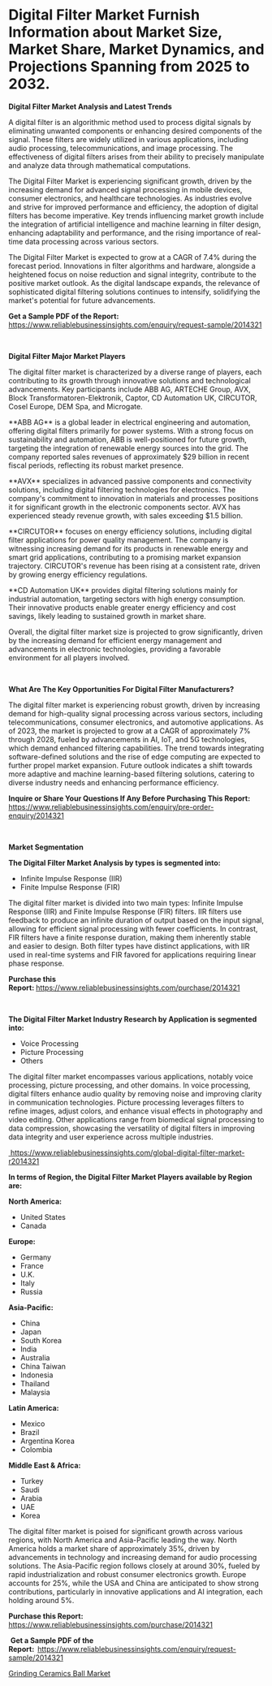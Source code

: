 <p><h1>Digital Filter Market Furnish Information about Market Size, Market Share, Market Dynamics, and Projections Spanning from 2025 to 2032.</h1></p><p><strong>Digital Filter Market Analysis and Latest Trends</strong></p>
<p><p>A digital filter is an algorithmic method used to process digital signals by eliminating unwanted components or enhancing desired components of the signal. These filters are widely utilized in various applications, including audio processing, telecommunications, and image processing. The effectiveness of digital filters arises from their ability to precisely manipulate and analyze data through mathematical computations.</p><p>The Digital Filter Market is experiencing significant growth, driven by the increasing demand for advanced signal processing in mobile devices, consumer electronics, and healthcare technologies. As industries evolve and strive for improved performance and efficiency, the adoption of digital filters has become imperative. Key trends influencing market growth include the integration of artificial intelligence and machine learning in filter design, enhancing adaptability and performance, and the rising importance of real-time data processing across various sectors.</p><p>The Digital Filter Market is expected to grow at a CAGR of 7.4% during the forecast period. Innovations in filter algorithms and hardware, alongside a heightened focus on noise reduction and signal integrity, contribute to the positive market outlook. As the digital landscape expands, the relevance of sophisticated digital filtering solutions continues to intensify, solidifying the market's potential for future advancements.</p></p>
<p><strong>Get a Sample PDF of the Report:&nbsp;</strong> <a href="https://www.reliablebusinessinsights.com/enquiry/request-sample/2014321?utm_campaign=2239&utm_medium=2&utm_source=Github&utm_content=ia&utm_term=30032025&utm_id=digital-filter">https://www.reliablebusinessinsights.com/enquiry/request-sample/2014321</a></p>
<p>&nbsp;</p>
<p><strong>Digital Filter Major Market Players</strong></p>
<p><p>The digital filter market is characterized by a diverse range of players, each contributing to its growth through innovative solutions and technological advancements. Key participants include ABB AG, ARTECHE Group, AVX, Block Transformatoren-Elektronik, Captor, CD Automation UK, CIRCUTOR, Cosel Europe, DEM Spa, and Microgate.</p><p>**ABB AG** is a global leader in electrical engineering and automation, offering digital filters primarily for power systems. With a strong focus on sustainability and automation, ABB is well-positioned for future growth, targeting the integration of renewable energy sources into the grid. The company reported sales revenues of approximately $29 billion in recent fiscal periods, reflecting its robust market presence.</p><p>**AVX** specializes in advanced passive components and connectivity solutions, including digital filtering technologies for electronics. The company's commitment to innovation in materials and processes positions it for significant growth in the electronic components sector. AVX has experienced steady revenue growth, with sales exceeding $1.5 billion.</p><p>**CIRCUTOR** focuses on energy efficiency solutions, including digital filter applications for power quality management. The company is witnessing increasing demand for its products in renewable energy and smart grid applications, contributing to a promising market expansion trajectory. CIRCUTOR's revenue has been rising at a consistent rate, driven by growing energy efficiency regulations.</p><p>**CD Automation UK** provides digital filtering solutions mainly for industrial automation, targeting sectors with high energy consumption. Their innovative products enable greater energy efficiency and cost savings, likely leading to sustained growth in market share.</p><p>Overall, the digital filter market size is projected to grow significantly, driven by the increasing demand for efficient energy management and advancements in electronic technologies, providing a favorable environment for all players involved.</p></p>
<p>&nbsp;</p>
<p><strong>What Are The Key Opportunities For Digital Filter Manufacturers?</strong></p>
<p><p>The digital filter market is experiencing robust growth, driven by increasing demand for high-quality signal processing across various sectors, including telecommunications, consumer electronics, and automotive applications. As of 2023, the market is projected to grow at a CAGR of approximately 7% through 2028, fueled by advancements in AI, IoT, and 5G technologies, which demand enhanced filtering capabilities. The trend towards integrating software-defined solutions and the rise of edge computing are expected to further propel market expansion. Future outlook indicates a shift towards more adaptive and machine learning-based filtering solutions, catering to diverse industry needs and enhancing performance efficiency.</p></p>
<p><strong>Inquire or Share Your Questions If Any Before Purchasing This Report:</strong> <a href="https://www.reliablebusinessinsights.com/enquiry/pre-order-enquiry/2014321?utm_campaign=2239&utm_medium=2&utm_source=Github&utm_content=ia&utm_term=30032025&utm_id=digital-filter">https://www.reliablebusinessinsights.com/enquiry/pre-order-enquiry/2014321</a></p>
<p>&nbsp;</p>
<p><strong>Market Segmentation</strong></p>
<p><strong>The Digital Filter Market Analysis by types is segmented into:</strong></p>
<p><ul><li>Infinite Impulse Response (IIR)</li><li>Finite Impulse Response (FIR)</li></ul></p>
<p><p>The digital filter market is divided into two main types: Infinite Impulse Response (IIR) and Finite Impulse Response (FIR) filters. IIR filters use feedback to produce an infinite duration of output based on the input signal, allowing for efficient signal processing with fewer coefficients. In contrast, FIR filters have a finite response duration, making them inherently stable and easier to design. Both filter types have distinct applications, with IIR used in real-time systems and FIR favored for applications requiring linear phase response.</p></p>
<p><strong>Purchase this Report:&nbsp;</strong><a href="https://www.reliablebusinessinsights.com/purchase/2014321?utm_campaign=2239&utm_medium=2&utm_source=Github&utm_content=ia&utm_term=30032025&utm_id=digital-filter">https://www.reliablebusinessinsights.com/purchase/2014321</a></p>
<p>&nbsp;</p>
<p><strong>The Digital Filter Market Industry Research by Application is segmented into:</strong></p>
<p><ul><li>Voice Processing</li><li>Picture Processing</li><li>Others</li></ul></p>
<p><p>The digital filter market encompasses various applications, notably voice processing, picture processing, and other domains. In voice processing, digital filters enhance audio quality by removing noise and improving clarity in communication technologies. Picture processing leverages filters to refine images, adjust colors, and enhance visual effects in photography and video editing. Other applications range from biomedical signal processing to data compression, showcasing the versatility of digital filters in improving data integrity and user experience across multiple industries.</p></p>
<p><a href="https://www.reliablebusinessinsights.com/global-digital-filter-market-r2014321?utm_campaign=2239&utm_medium=2&utm_source=Github&utm_content=ia&utm_term=30032025&utm_id=digital-filter">&nbsp;https://www.reliablebusinessinsights.com/global-digital-filter-market-r2014321</a></p>
<p><strong>In terms of Region, the Digital Filter Market Players available by Region are:</strong></p>
<p>
    <p> <strong> North America: </strong>
        <ul>
            <li>United States</li>
            <li>Canada</li>
        </ul>
        </p> 
    <p> <strong> Europe: </strong>
        <ul>
            <li>Germany</li>
            <li>France</li>
            <li>U.K.</li>
            <li>Italy</li>
            <li>Russia</li>
        </ul>
        </p> 
    <p> <strong> Asia-Pacific: </strong>
        <ul>
            <li>China</li>
            <li>Japan</li>
            <li>South Korea</li>
            <li>India</li>
            <li>Australia</li>
            <li>China Taiwan</li>
            <li>Indonesia</li>
            <li>Thailand</li>
            <li>Malaysia</li>
        </ul>
        </p> 
    <p> <strong> Latin America: </strong>
        <ul>
            <li>Mexico</li>
            <li>Brazil</li>
            <li>Argentina Korea</li>
            <li>Colombia</li>
        </ul>
        </p> 
    <p> <strong> Middle East & Africa: </strong>
        <ul>
            <li>Turkey</li>
            <li>Saudi</li>
            <li>Arabia</li>
            <li>UAE</li>
            <li>Korea</li>
        </ul>
    </p>
    </p>
<p><p>The digital filter market is poised for significant growth across various regions, with North America and Asia-Pacific leading the way. North America holds a market share of approximately 35%, driven by advancements in technology and increasing demand for audio processing solutions. The Asia-Pacific region follows closely at around 30%, fueled by rapid industrialization and robust consumer electronics growth. Europe accounts for 25%, while the USA and China are anticipated to show strong contributions, particularly in innovative applications and AI integration, each holding around 5%.</p></p>
<p><strong>Purchase this Report: </strong><a href="https://www.reliablebusinessinsights.com/purchase/2014321?utm_campaign=2239&utm_medium=2&utm_source=Github&utm_content=ia&utm_term=30032025&utm_id=digital-filter">https://www.reliablebusinessinsights.com/purchase/2014321</a></p>
<p>&nbsp;<strong>Get a Sample PDF of the Report:&nbsp;&nbsp;</strong><a href="https://www.reliablebusinessinsights.com/enquiry/request-sample/2014321?utm_campaign=2239&utm_medium=2&utm_source=Github&utm_content=ia&utm_term=30032025&utm_id=digital-filter">https://www.reliablebusinessinsights.com/enquiry/request-sample/2014321</a></p>
<p><strong></strong></p>
<p><p><a href="https://github.com/JubayerMia832/Market-Research-Report-List-2/blob/main/grinding-ceramics-ball-market.md?utm_campaign=2239&utm_medium=2&utm_source=Github&utm_content=ia&utm_term=30032025&utm_id=digital-filter">Grinding Ceramics Ball Market</a></p></p>